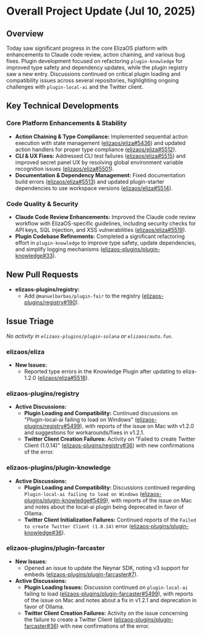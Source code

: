 # Overall Project Update (Jul 10, 2025)

## Overview
Today saw significant progress in the core ElizaOS platform with enhancements to Claude code review, action chaining, and various bug fixes. Plugin development focused on refactoring `plugin-knowledge` for improved type safety and dependency updates, while the plugin registry saw a new entry. Discussions continued on critical plugin loading and compatibility issues across several repositories, highlighting ongoing challenges with `plugin-local-ai` and the Twitter client.

## Key Technical Developments

### Core Platform Enhancements & Stability
*   **Action Chaining & Type Compliance:** Implemented sequential action execution with state management ([elizaos/eliza#5436](https://github.com/elizaos/eliza/pull/5436)) and updated action handlers for proper type compliance ([elizaos/eliza#5512](https://github.com/elizaos/eliza/pull/5512)).
*   **CLI & UX Fixes:** Addressed CLI test failures ([elizaos/eliza#5515](https://github.com/elizaos/eliza/pull/5515)) and improved secret panel UX by resolving global environment variable recognition issues ([elizaos/eliza#5501](https://github.com/elizaos/eliza/pull/5501)).
*   **Documentation & Dependency Management:** Fixed documentation build errors ([elizaos/eliza#5513](https://github.com/elizaos/eliza/pull/5513)) and updated plugin-starter dependencies to use workspace versions ([elizaos/eliza#5514](https://github.com/elizaos/eliza/pull/5514)).

### Code Quality & Security
*   **Claude Code Review Enhancements:** Improved the Claude code review workflow with ElizaOS-specific guidelines, including security checks for API keys, SQL injection, and XSS vulnerabilities ([elizaos/eliza#5519](https://github.com/elizaos/eliza/pull/5519)).
*   **Plugin Codebase Refinements:** Completed a significant refactoring effort in `plugin-knowledge` to improve type safety, update dependencies, and simplify logging mechanisms ([elizaos-plugins/plugin-knowledge#33](https://github.com/elizaos-plugins/plugin-knowledge/pull/33)).

## New Pull Requests

*   **elizaos-plugins/registry:**
    *   Add `@manuelbarbas/plugin-fair` to the registry ([elizaos-plugins/registry#190](https://github.com/elizaos-plugins/registry/pull/190)).

## Issue Triage

*No activity in `elizaos-plugins/plugin-solana` or `elizaos/auto.fun`.*

### elizaos/eliza
*   **New Issues:**
    *   Reported type errors in the Knowledge Plugin after updating to eliza-1.2.0 ([elizaos/eliza#5518](https://github.com/elizaos/eliza/issues/5518)).

### elizaos-plugins/registry
*   **Active Discussions:**
    *   **Plugin Loading and Compatibility:** Continued discussions on "Plugin-local-ai failing to load on Windows" ([elizaos-plugins/registry#5499](https://github.com/elizaos-plugins/registry/issues/5499)), with reports of the issue on Mac with v1.2.0 and suggestions for workarounds/fixes in v1.2.1.
    *   **Twitter Client Creation Failures:** Activity on "Failed to create Twitter Client (1.0.14)" ([elizaos-plugins/registry#36](https://github.com/elizaos-plugins/registry/issues/36)) with new confirmations of the error.

### elizaos-plugins/plugin-knowledge
*   **Active Discussions:**
    *   **Plugin Loading and Compatibility:** Discussions continued regarding `Plugin-local-ai failing to load on Windows` ([elizaos-plugins/plugin-knowledge#5499](https://github.com/elizaos-plugins/plugin-knowledge/issues/5499)), with reports of the issue on Mac and notes about the local-ai plugin being deprecated in favor of Ollama.
    *   **Twitter Client Initialization Failures:** Continued reports of the `Failed to create Twitter Client (1.0.14)` error ([elizaos-plugins/plugin-knowledge#36](https://github.com/elizaos-plugins/plugin-knowledge/issues/36)).

### elizaos-plugins/plugin-farcaster
*   **New Issues:**
    *   Opened an issue to update the Neynar SDK, noting v3 support for embeds ([elizaos-plugins/plugin-farcaster#7](https://github.com/elizaos-plugins/plugin-farcaster/issues/7)).
*   **Active Discussions:**
    *   **Plugin Loading Issues:** Discussion continued on `plugin-local-ai` failing to load ([elizaos-plugins/plugin-farcaster#5499](https://github.com/elizaos-plugins/plugin-farcaster/issues/5499)), with reports of the issue on Mac and notes about a fix in v1.2.1 and deprecation in favor of Ollama.
    *   **Twitter Client Creation Failures:** Activity on the issue concerning the failure to create a Twitter Client ([elizaos-plugins/plugin-farcaster#36](https://github.com/elizaos-plugins/plugin-farcaster/issues/36)) with new confirmations of the error.